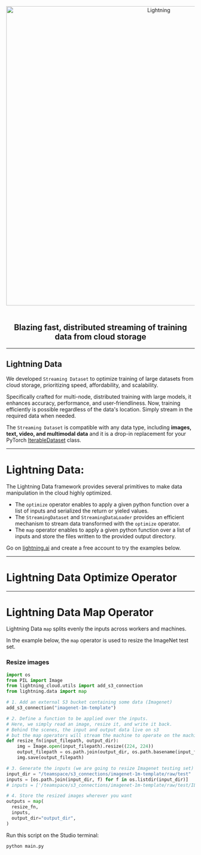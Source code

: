 <div align="center">

<img alt="Lightning" src="https://pl-public-data.s3.amazonaws.com/assets_lightning/LightningColor.png" width="800px" style="max-width: 100%;">

<br/>
<br/>

## Blazing fast, distributed streaming of training data from cloud storage

______________________________________________________________________

</div>

## Lightning Data

We developed `Streaming Dataset` to optimize training of large datasets from cloud storage, prioritizing speed, affordability, and scalability.

Specifically crafted for multi-node, distributed training with large models, it enhances accuracy, performance, and user-friendliness. Now, training efficiently is possible regardless of the data's location. Simply stream in the required data when needed.

The `Streaming Dataset` is compatible with any data type, including **images, text, video, and multimodal data** and it is a drop-in replacement for your PyTorch [IterableDataset](https://pytorch.org/docs/stable/data.html#torch.utils.data.IterableDataset) class.

______________________________________________________________________

# Lightning Data:

The Lightning Data framework provides several primitives to make data manipulation in the cloud highly optimized.

- The `optimize` operator enables to apply a given python function over a list of inputs and serialized the return or yieled values.
- The `StreamingDataset` and `StreamingDataLoader` provides an efficient mechanism to stream data transformed with the `optimize` operator.
- The `map` operator enables to apply a given python function over a list of inputs and store the files written to the provided output directory.

Go on [lightning.ai](https://lightning.ai) and create a free account to try the examples below.

______________________________________________________________________

# Lightning Data Optimize Operator

______________________________________________________________________

# Lightning Data Map Operator

Lightning Data `map` splits evenly the inputs across workers and machines.

In the example below, the `map` operator is used to resize the ImageNet test set.

### Resize images

```python
import os
from PIL import Image
from lightning_cloud.utils import add_s3_connection
from lightning.data import map

# 1. Add an external S3 bucket containing some data (Imagenet)
add_s3_connection("imagenet-1m-template")

# 2. Define a function to be applied over the inputs.
# Here, we simply read an image, resize it, and write it back.
# Behind the scenes, the input and output data live on s3
# but the map operators will stream the machine to operate on the machine filesystem.
def resize_fn(input_filepath, output_dir):
    img = Image.open(input_filepath).resize((224, 224))
    output_filepath = os.path.join(output_dir, os.path.basename(input_filepath))
    img.save(output_filepath)

# 3. Generate the inputs (we are going to resize Imagenet testing set)
input_dir = "/teamspace/s3_connections/imagenet-1m-template/raw/test"
inputs = [os.path.join(input_dir, f) for f in os.listdir(input_dir)]
# inputs = ['/teamspace/s3_connections/imagenet-1m-template/raw/test/ILSVRC2012_test_00000001.JPEG', ...]

# 4. Store the resized images wherever you want
outputs = map(
  resize_fn,
  inputs,
  output_dir="output_dir",
)
```

Run this script on the Studio terminal:

```bash
python main.py
```
